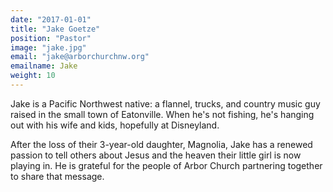 ```yaml
---
date: "2017-01-01"
title: "Jake Goetze"
position: "Pastor"
image: "jake.jpg"
email: "jake@arborchurchnw.org"
emailname: Jake
weight: 10
---
```

Jake is a Pacific Northwest native: a flannel, trucks, and country music guy raised in the small town of Eatonville. When he's not fishing, he's hanging out with his wife and kids, hopefully at Disneyland.

After the loss of their 3-year-old daughter, Magnolia, Jake has a renewed passion to tell others about Jesus and the heaven their little girl is now playing in. He is grateful for the people of Arbor Church partnering together to share that message.

